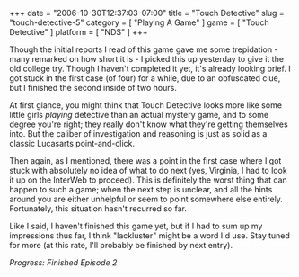 +++
date = "2006-10-30T12:37:03-07:00"
title = "Touch Detective"
slug = "touch-detective-5"
category = [ "Playing A Game" ]
game = [ "Touch Detective" ]
platform = [ "NDS" ]
+++

Though the initial reports I read of this game gave me some trepidation - many remarked on how short it is - I picked this up yesterday to give it the old college try.  Though I haven't completed it yet, it's already looking brief.  I got stuck in the first case (of four) for a while, due to an obfuscated clue, but I finished the second inside of two hours.

At first glance, you might think that Touch Detective looks more like some little girls <i>playing</i> detective than an actual mystery game, and to some degree you're right; they really don't know what they're getting themselves into.  But the caliber of investigation and reasoning is just as solid as a classic Lucasarts point-and-click.

Then again, as I mentioned, there was a point in the first case where I got stuck with absolutely no idea of what to do next (yes, Virginia, I had to look it up on the InterWeb to proceed).  This is definitely the worst thing that can happen to such a game; when the next step is unclear, and all the hints around you are either unhelpful or seem to point somewhere else entirely.  Fortunately, this situation hasn't recurred so far.

Like I said, I haven't finished this game yet, but if I had to sum up my impressions thus far, I think "lackluster" might be a word I'd use.  Stay tuned for more (at this rate, I'll probably be finished by next entry).

<i>Progress: Finished Episode 2</i>